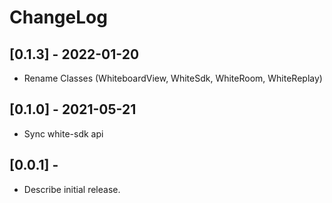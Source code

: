 # ChangeLog
## [0.1.3] - 2022-01-20
* Rename Classes (WhiteboardView, WhiteSdk, WhiteRoom, WhiteReplay)

## [0.1.0] - 2021-05-21
* Sync white-sdk api

## [0.0.1] -
* Describe initial release.
